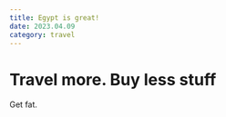 ```yaml
---
title: Egypt is great!
date: 2023.04.09
category: travel
---
```


# Travel more. Buy less stuff

Get fat.
